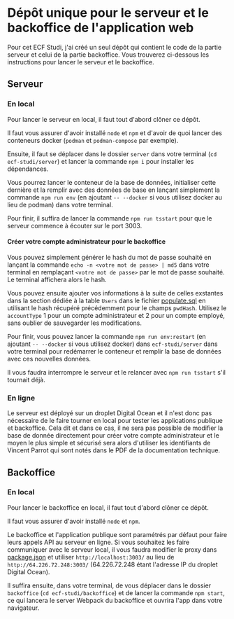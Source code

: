 # Dépôt unique pour le serveur et le backoffice de l'application web

Pour cet ECF Studi, j'ai créé un seul dépôt qui contient le code de la partie serveur et celui de la partie backoffice. Vous trouverez ci-dessous les instructions pour lancer le serveur et le backoffice.

## Serveur

### En local

Pour lancer le serveur en local, il faut tout d'abord clôner ce dépôt.

Il faut vous assurer d'avoir installé `node` et `npm` et d'avoir de quoi lancer des conteneurs docker (`podman` et `podman-compose` par exemple).

Ensuite, il faut se déplacer dans le dossier `server` dans votre terminal (`cd ecf-studi/server`) et lancer la commande `npm i` pour installer les dépendances.

Vous pourrez lancer le conteneur de la base de données, initialiser cette dernière et la remplir avec des données de base en lançant simplement la commande `npm run env` (en ajoutant `-- --docker` si vous utilisez docker au lieu de podman) dans votre terminal.

Pour finir, il suffira de lancer la commande `npm run tsstart` pour que le serveur commence à écouter sur le port 3003.

#### Créer votre compte administrateur pour le backoffice

Vous pouvez simplement générer le hash du mot de passe souhaité en lançant la commande `echo -n <votre mot de passe> | md5` dans votre terminal en remplaçant `<votre mot de passe>` par le mot de passe souhaité. Le terminal affichera alors le hash.

Vous pouvez ensuite ajouter vos informations à la suite de celles exstantes dans la section dédiée à la table `Users` dans le fichier [populate.sql](server/src/database/populate.sql#l10) en utilisant le hash récupéré précédemment pour le champs `pwdHash`. Utilisez le `accountType` 1 pour un compte administrateur et 2 pour un compte employé, sans oublier de sauvegarder les modifications.

Pour finir, vous pouvez lancer la commande `npm run env:restart` (en ajoutant `-- --docker` si vous utilisez docker) dans `ecf-studi/server` dans votre terminal pour redémarrer le conteneur et remplir la base de données avec ces nouvelles données.

Il vous faudra interrompre le serveur et le relancer avec `npm run tsstart` s'il tournait déjà.

### En ligne

Le serveur est déployé sur un droplet Digital Ocean et il n'est donc pas nécessaire de le faire tourner en local pour tester les applications publique et backoffice. Cela dit et dans ce cas, il ne sera pas possible de modifier la base de donnée directement pour créer votre compte administrateur et le moyen le plus simple et sécurisé sera alors d'utiliser les identifiants de Vincent Parrot qui sont notés dans le PDF de la documentation technique.

## Backoffice

### En local

Pour lancer le backoffice en local, il faut tout d'abord clôner ce dépôt.

Il faut vous assurer d'avoir installé `node` et `npm`.

Le backoffice et l'application publique sont paramétrés par défaut pour faire leurs appels API au serveur en ligne. Si vous souhaitez les faire communiquer avec le serveur local, il vous faudra modifier le proxy dans [package.json](backoffice/package.json#l5) et utiliser `http://localhost:3003/` au lieu de `http://64.226.72.248:3003/` (64.226.72.248 étant l'adresse IP du droplet Digital Ocean).

Il suffira ensuite, dans votre terminal, de vous déplacer dans le dossier `backoffice` (`cd ecf-studi/backoffice`) et de lancer la commande `npm start`, ce qui lancera le server Webpack du backoffice et ouvrira l'app dans votre navigateur.
